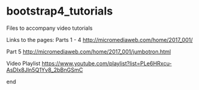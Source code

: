 # bootstrap4_tutorials
Files to accompany video tutorials

Links to the pages:
Parts 1 - 4
http://micromediaweb.com/home/2017_001/

Part 5
http://micromediaweb.com/home/2017_001/jumbotron.html


Video Playlist
https://www.youtube.com/playlist?list=PLe6HRxcu-AsDIx8Jln5Q1Yv8_2bBnGSmC

end
